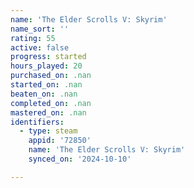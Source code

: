 ```yaml
---
name: 'The Elder Scrolls V: Skyrim'
name_sort: ''
rating: 55
active: false
progress: started
hours_played: 20
purchased_on: .nan
started_on: .nan
beaten_on: .nan
completed_on: .nan
mastered_on: .nan
identifiers:
  - type: steam
    appid: '72850'
    name: 'The Elder Scrolls V: Skyrim'
    synced_on: '2024-10-10'

---
```

